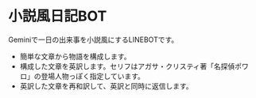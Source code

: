 # 小説風日記BOT
Geminiで一日の出来事を小説風にするLINEBOTです。

* 簡単な文章から物語を構成します。
* 構成した文章を英訳します。セリフはアガサ・クリスティ著「名探偵ポワロ」の登場人物っぽく指定しています。
* 英訳した文章を再和訳して、英訳と同時に返信します。
